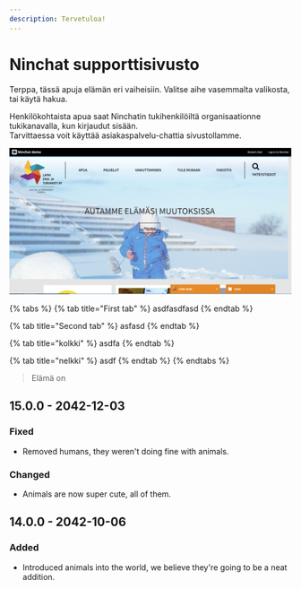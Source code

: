 ```yaml
---
description: Tervetuloa!
---
```


# Ninchat supporttisivusto

Terppa, tässä apuja elämän eri vaiheisiin. Valitse aihe vasemmalta valikosta, tai käytä hakua.

Henkilökohtaista apua saat Ninchatin tukihenkilöiltä organisaationne tukikanavalla, kun kirjaudut sisään.  
Tarvittaessa voit käyttää asiakaspalvelu-chattia sivustollamme.

![kaptio](.gitbook/assets/lapin-etkl-demo-1.PNG)

{% tabs %}
{% tab title="First tab" %}
asdfasdfasd
{% endtab %}

{% tab title="Second tab" %}
asfasd
{% endtab %}

{% tab title="kolkki" %}
asdfa
{% endtab %}

{% tab title="nelkki" %}
asdf
{% endtab %}
{% endtabs %}

> Elämä on



## 15.0.0 - 2042-12-03

### Fixed

* Removed humans, they weren't doing fine with animals.

### Changed

* Animals are now super cute, all of them.

## 14.0.0 - 2042-10-06

### Added

* Introduced animals into the world, we believe they're going to be a neat addition.



